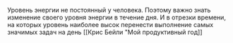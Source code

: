 Уровень энергии не постоянный у человека. Поэтому важно знать изменение своего уровня энергии в течение дня. И в отрезки времени, на которых  уровень наиболее высок перенести выполнение самых значимых задач на день [[Крис Бейли "Мой продуктивный год]]